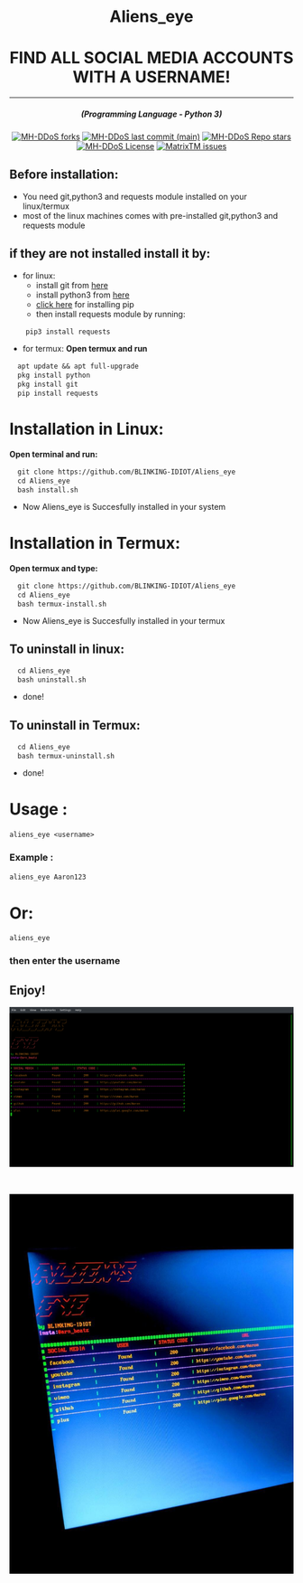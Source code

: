 <h1 align="center">Aliens_eye</h1>
<h1 align="center">FIND ALL SOCIAL MEDIA ACCOUNTS WITH A USERNAME!</h1>
<hr>
<em><h5 align="center">(Programming Language - Python 3)</h5></em>
<p align="center">
<a href="#"><img alt="MH-DDoS forks" src="https://img.shields.io/github/forks/BLINKING-IDIOT/Aliens_eye?style=for-the-badge"></a>
<a href="#"><img alt="MH-DDoS last commit (main)" src="https://img.shields.io/github/last-commit/BLINKING-IDIOT/Aliens_eye/main?color=green&style=for-the-badge"></a>
<a href="#"><img alt="MH-DDoS Repo stars" src="https://img.shields.io/github/stars/BLINKING-IDIOT/Aliens_eye?style=for-the-badge&color=red"></a>
<a href="#"><img alt="MH-DDoS License" src="https://img.shields.io/github/license/BLINKING-IDIOT/Aliens_eye?color=orange&style=for-the-badge"></a>
<a href="https://github.com/BLINKING-IDIOT/Aliens_eye/issues"><img alt="MatrixTM issues" src="https://img.shields.io/github/issues/BLINKING-IDIOT/Aliens_eye?color=purple&style=for-the-badge"></a>
</p>

## Before installation:
* You need git,python3 and requests module installed on your linux/termux
* most of the linux machines comes with pre-installed git,python3 and requests module 
## if they are not installed install it by:
* for linux:
    - install git from [here](https://linuxhint.com/install-use-git-linux/) 
    - install python3 from [here](https://www.python.org/downloads/) 
    - [click here](https://www.tecmint.com/install-pip-in-linux/) for installing pip 
    - then install requests module by running:
```shell script
    pip3 install requests
```
* for termux:
**Open termux and run**
```shell script
  apt update && apt full-upgrade
  pkg install python
  pkg install git
  pip install requests
```
# Installation in Linux:
**Open terminal and run:**
```shell script
  git clone https://github.com/BLINKING-IDIOT/Aliens_eye
  cd Aliens_eye
  bash install.sh
```
* Now Aliens_eye is Succesfully installed in your system
# Installation in Termux:
**Open termux and type:**
```shell script
  git clone https://github.com/BLINKING-IDIOT/Aliens_eye
  cd Aliens_eye
  bash termux-install.sh
```
* Now Aliens_eye is Succesfully installed in your termux
## To uninstall in linux:
```shell script
  cd Aliens_eye
  bash uninstall.sh
```
* done!
## To uninstall in Termux:
```shell script
  cd Aliens_eye
  bash termux-uninstall.sh
```
* done!
# Usage :
```shell script
aliens_eye <username>
```
### Example :
```shell script
aliens_eye Aaron123
```
# Or:
```shell script
aliens_eye
```
### then enter the username

## Enjoy!
<p><img aling="center"src="https://raw.githubusercontent.com/BLINKING-IDIOT/Aliens_eye/main/photos/photo3.png"/></p>
<br>
<p><img aling="center"src="https://raw.githubusercontent.com/BLINKING-IDIOT/Aliens_eye/main/photos/photo2.png"/></p>

